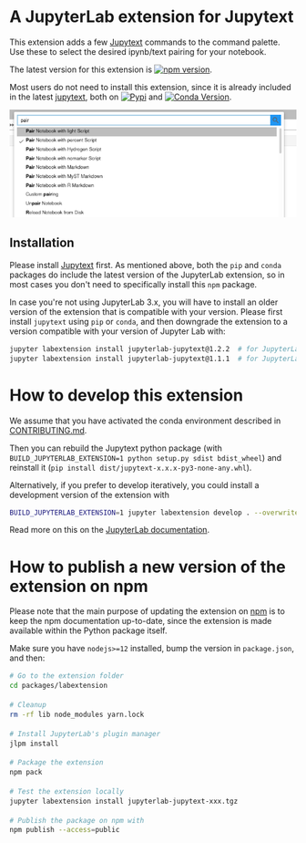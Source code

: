 # A JupyterLab extension for Jupytext

This extension adds a few [Jupytext](https://github.com/mwouts/jupytext) commands to the command palette. Use these to select the desired ipynb/text pairing for your notebook.

The latest version for this extension is [![npm version](https://badge.fury.io/js/jupyterlab-jupytext.svg)](https://badge.fury.io/js/jupyterlab-jupytext).

Most users do not need to install this extension, since it is already included in the latest [jupytext](https://github.com/mwouts/jupytext/), both on [![Pypi](https://img.shields.io/pypi/v/jupytext.svg)](https://pypi.python.org/pypi/jupytext) and
[![Conda Version](https://img.shields.io/conda/vn/conda-forge/jupytext.svg)](https://anaconda.org/conda-forge/jupytext).

![](https://raw.githubusercontent.com/mwouts/jupytext/main/packages/labextension/jupytext_commands.png)

## Installation

Please install [Jupytext](https://github.com/mwouts/jupytext/blob/main/README.md#Install) first. As mentioned above, both the `pip` and `conda` packages do include the latest version of the JupyterLab extension, so in most cases you don't need to specifically install this `npm` package.

In case you're not using JupyterLab 3.x, you will have to install an older version of the extension that is compatible with your version. Please first install `jupytext` using `pip` or `conda`, and then downgrade the extension to a version compatible with your version of Jupyter Lab with:

```bash
jupyter labextension install jupyterlab-jupytext@1.2.2  # for JupyterLab 2.x
jupyter labextension install jupyterlab-jupytext@1.1.1  # for JupyterLab 1.x
```

# How to develop this extension

We assume that you have activated the conda environment described in [CONTRIBUTING.md](https://github.com/mwouts/jupytext/blob/main/CONTRIBUTING.md).

Then you can rebuild the Jupytext python package (with `BUILD_JUPYTERLAB_EXTENSION=1 python setup.py sdist bdist_wheel`) and reinstall it (`pip install dist/jupytext-x.x.x-py3-none-any.whl`).

Alternatively, if you prefer to develop iteratively, you could install a development version of the extension with

```bash
BUILD_JUPYTERLAB_EXTENSION=1 jupyter labextension develop . --overwrite
```

Read more on this on the [JupyterLab documentation](https://jupyterlab.readthedocs.io/en/latest/extension/extension_dev.html#developing-a-prebuilt-extension).

# How to publish a new version of the extension on npm

Please note that the main purpose of updating the extension on [npm](https://www.npmjs.com) is to keep the npm documentation up-to-date, since the extension is made available within the Python package itself.

Make sure you have `nodejs>=12` installed, bump the version in `package.json`, and then:

```bash
# Go to the extension folder
cd packages/labextension

# Cleanup
rm -rf lib node_modules yarn.lock

# Install JupyterLab's plugin manager
jlpm install

# Package the extension
npm pack

# Test the extension locally
jupyter labextension install jupyterlab-jupytext-xxx.tgz

# Publish the package on npm with
npm publish --access=public
```
